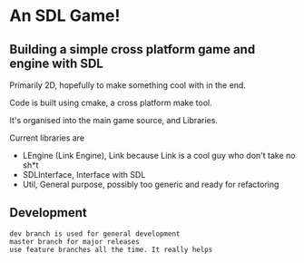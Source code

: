 An SDL Game!
==============
Building a simple cross platform game and engine with SDL
--------------

Primarily 2D, hopefully to make something cool with in the end.

Code is built using cmake, a cross platform make tool.

It's organised into the main game source, and Libraries.

Current libraries are

- LEngine (Link Engine), Link because Link is a cool guy who don't take no sh*t
- SDLInterface, Interface with SDL
- Util, General purpose, possibly too generic and ready for refactoring

Development
--------------

	dev branch is used for general development
	master branch for major releases
	use feature branches all the time. It really helps